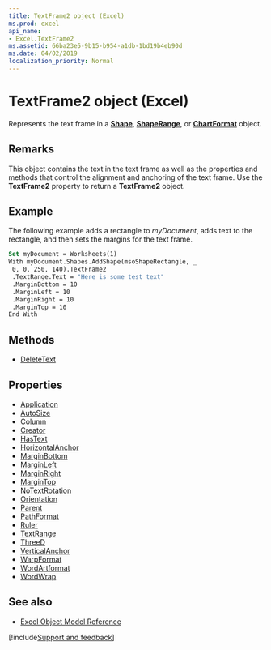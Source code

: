 ```yaml
---
title: TextFrame2 object (Excel)
ms.prod: excel
api_name:
- Excel.TextFrame2
ms.assetid: 66ba23e5-9b15-b954-a1db-1bd19b4eb90d
ms.date: 04/02/2019
localization_priority: Normal
---
```



# TextFrame2 object (Excel)

Represents the text frame in a **[Shape](Excel.Shape.md)**, **[ShapeRange](Excel.ShapeRange.md)**, or **[ChartFormat](Excel.ChartFormat.md)** object.


## Remarks

This object contains the text in the text frame as well as the properties and methods that control the alignment and anchoring of the text frame. Use the **TextFrame2** property to return a **TextFrame2** object.


## Example

The following example adds a rectangle to _myDocument_, adds text to the rectangle, and then sets the margins for the text frame.


```vb
Set myDocument = Worksheets(1) 
With myDocument.Shapes.AddShape(msoShapeRectangle, _ 
 0, 0, 250, 140).TextFrame2 
 .TextRange.Text = "Here is some test text" 
 .MarginBottom = 10 
 .MarginLeft = 10 
 .MarginRight = 10 
 .MarginTop = 10 
End With
```


## Methods

- [DeleteText](Excel.TextFrame2.DeleteText.md)

## Properties

- [Application](Excel.TextFrame2.Application.md)
- [AutoSize](Excel.TextFrame2.AutoSize.md)
- [Column](Excel.TextFrame2.Column.md)
- [Creator](Excel.TextFrame2.Creator.md)
- [HasText](Excel.TextFrame2.HasText.md)
- [HorizontalAnchor](Excel.TextFrame2.HorizontalAnchor.md)
- [MarginBottom](Excel.TextFrame2.MarginBottom.md)
- [MarginLeft](Excel.TextFrame2.MarginLeft.md)
- [MarginRight](Excel.TextFrame2.MarginRight.md)
- [MarginTop](Excel.TextFrame2.MarginTop.md)
- [NoTextRotation](Excel.TextFrame2.NoTextRotation.md)
- [Orientation](Excel.TextFrame2.Orientation.md)
- [Parent](Excel.TextFrame2.Parent.md)
- [PathFormat](Excel.TextFrame2.PathFormat.md)
- [Ruler](Excel.TextFrame2.Ruler.md)
- [TextRange](Excel.TextFrame2.TextRange.md)
- [ThreeD](Excel.TextFrame2.ThreeD.md)
- [VerticalAnchor](Excel.TextFrame2.VerticalAnchor.md)
- [WarpFormat](Excel.TextFrame2.WarpFormat.md)
- [WordArtformat](Excel.TextFrame2.WordArtformat.md)
- [WordWrap](Excel.TextFrame2.WordWrap.md)


## See also

- [Excel Object Model Reference](overview/Excel/object-model.md)

[!include[Support and feedback](~/includes/feedback-boilerplate.md)]
